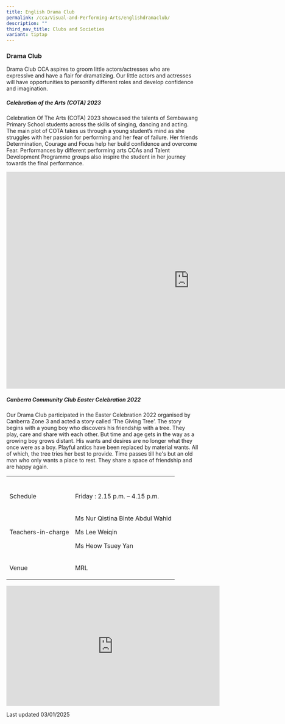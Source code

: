```yaml
---
title: English Drama Club
permalink: /cca/Visual-and-Performing-Arts/englishdramaclub/
description: ""
third_nav_title: Clubs and Societies
variant: tiptap
---
```

<h3>Drama Club</h3>
<p>Drama Club CCA aspires to groom little actors/actresses who are expressive
and have a flair for dramatizing. Our little actors and actresses will
have opportunities to personify different roles and develop confidence
and imagination.</p>
<h5>Celebration of the Arts (COTA) 2023</h5>
<p>Celebration Of The Arts (COTA) 2023 showcased the talents of Sembawang
Primary School students across the skills of singing, dancing and acting.
The main plot of COTA takes us through a young student’s mind as she struggles
with her passion for performing and her fear of failure. Her friends Determination,
Courage and Focus help her build confidence and overcome Fear. Performances
by different performing arts CCAs and Talent Development Programme groups
also inspire the student in her journey towards the final performance.</p>
<div class="iframe-wrapper">
<iframe height="569" width="960" allowfullscreen="true" frameborder="0" src="https://docs.google.com/presentation/d/e/2PACX-1vRcIqr0mI0A7z_b0GxdfsBMpYyToTzNKnC7VZSzZmw_p3o08b0AeJMYwG-J_MnDMniWGfoFPEFabIxX/embed?start=true&amp;loop=true&amp;delayms=3000"></iframe>
</div>
<h5>Canberra Community Club Easter Celebration 2022</h5>
<p>Our Drama Club participated in the Easter Celebration 2022 organised by
Canberra Zone 3 and acted a story called ‘The Giving Tree’. The story begins
with a young boy who discovers his friendship with a tree. They play, care
and share with each other. But time and age gets in the way as a growing
boy grows distant. His wants and desires are no longer what they once were
as a boy. Playful antics have been replaced by material wants. All of which,
the tree tries her best to provide. Time passes till he's but an old man
who only wants a place to rest. They share a space of friendship and are
happy again.</p>
<table style="minWidth: 50px">
<colgroup>
<col>
<col>
</colgroup>
<tbody>
<tr>
<th rowspan="1" colspan="1">
<p></p>
</th>
<th rowspan="1" colspan="1">
<p></p>
</th>
</tr>
<tr>
<td rowspan="1" colspan="1">
<p>Schedule</p>
</td>
<td rowspan="1" colspan="1">
<p>Friday : 2.15 p.m. – 4.15 p.m.</p>
</td>
</tr>
<tr>
<td rowspan="1" colspan="1">
<p>Teachers-in-charge</p>
</td>
<td rowspan="1" colspan="1">
<p>Ms Nur Qistina Binte Abdul Wahid</p>
<p>Ms Lee Weiqin</p>
<p>Ms Heow Tsuey Yan</p>
</td>
</tr>
<tr>
<td rowspan="1" colspan="1">
<p>Venue</p>
</td>
<td rowspan="1" colspan="1">
<p>MRL</p>
</td>
</tr>
</tbody>
</table>
<div class="iframe-wrapper">
<iframe height="315" width="560" allowfullscreen="true" frameborder="0" src="https://www.youtube.com/embed/13tdzh-HbZ0"></iframe>
</div>
<p>Last updated 03/01/2025</p>